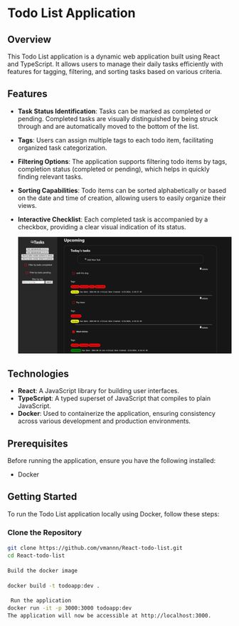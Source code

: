 # Todo List Application

## Overview

This Todo List application is a dynamic web application built using React and TypeScript. It allows users to manage their daily tasks efficiently with features for tagging, filtering, and sorting tasks based on various criteria.

## Features

- **Task Status Identification**: Tasks can be marked as completed or pending. Completed tasks are visually distinguished by being struck through and are automatically moved to the bottom of the list.
- **Tags**: Users can assign multiple tags to each todo item, facilitating organized task categorization.
- **Filtering Options**: The application supports filtering todo items by tags, completion status (completed or pending), which helps in quickly finding relevant tasks.
- **Sorting Capabilities**: Todo items can be sorted alphabetically or based on the date and time of creation, allowing users to easily organize their views.
- **Interactive Checklist**: Each completed task is accompanied by a checkbox, providing a clear visual indication of its status.

  ![](useforgithub.png)

## Technologies

- **React**: A JavaScript library for building user interfaces.
- **TypeScript**: A typed superset of JavaScript that compiles to plain JavaScript.
- **Docker**: Used to containerize the application, ensuring consistency across various development and production environments.

## Prerequisites

Before running the application, ensure you have the following installed:
- Docker

## Getting Started

To run the Todo List application locally using Docker, follow these steps:

### Clone the Repository

```bash
git clone https://github.com/vmannn/React-todo-list.git
cd React-todo-list

Build the docker image

docker build -t todoapp:dev .

 Run the application
docker run -it -p 3000:3000 todoapp:dev
The application will now be accessible at http://localhost:3000.




